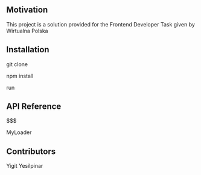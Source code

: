## Motivation

This project is a solution provided for the Frontend Developer Task given by Wirtualna Polska

## Installation

git clone

npm install

run

## API Reference

$$$

MyLoader

## Contributors

Yigit Yesilpinar